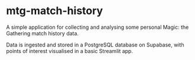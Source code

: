 # mtg-match-history

A simple application for collecting and analysing some personal Magic: the Gathering match history data.

Data is ingested and stored in a PostgreSQL database on Supabase, with points of interest visualised in a basic Streamlit app.